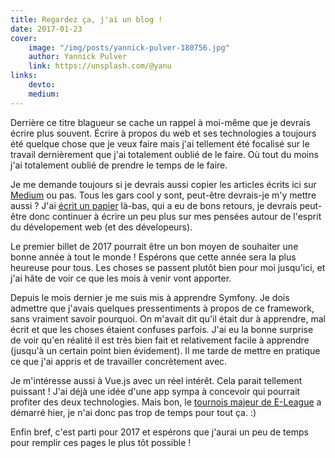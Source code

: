 ```yaml
---
title: Regardez ça, j'ai un blog !
date: 2017-01-23
cover:
    image: "/img/posts/yannick-pulver-180756.jpg"
    author: Yannick Pulver
    link: https://unsplash.com/@yanu
links:
    devto:
    medium:
---
```

Derrière ce titre blagueur se cache un rappel à moi-même que je devrais écrire plus souvent. Écrire à propos du web et ses technologies a toujours été quelque chose que je veux faire mais j'ai tellement été focalisé sur le travail dernièrement que j'ai totalement oublié de le faire. Où tout du moins j'ai totalement oublié de prendre le temps de le faire.

Je me demande toujours si je devrais aussi copier les articles écrits ici sur [Medium](https://medium.com/@fbnlsr) ou pas. Tous les gars cool y sont, peut-être devrais-je m'y mettre aussi ? J'ai [écrit un papier](https://medium.com/@fbnlsr/the-three-pillars-of-a-developer-s-mind-ab4be1d93d99#.ksxafk9g5) là-bas, qui a eu de bons retours, je devrais peut-être donc continuer à écrire un peu plus sur mes pensées autour de l'esprit du dévelopement web (et des dévelopeurs).

Le premier billet de 2017 pourrait être un bon moyen de souhaiter une bonne année à tout le monde ! Espérons que cette année sera la plus heureuse pour tous. Les choses se passent plutôt bien pour moi jusqu'ici, et j'ai hâte de voir ce que les mois à venir vont apporter.

Depuis le mois dernier je me suis mis à apprendre Symfony. Je dois admettre que j'avais quelques pressentiments à propos de ce framework, sans vraiment savoir pourquoi. On m'avait dit qu'il était dur à apprendre, mal écrit et que les choses étaient confuses parfois. J'ai eu la bonne surprise de voir qu'en réalité il est très bien fait et relativement facile à apprendre (jusqu'à un certain point bien évidement). Il me tarde de mettre en pratique ce que j'ai appris et de travailler concrètement avec.

Je m'intéresse aussi à Vue.js avec un réel intérêt. Cela parait tellement puissant ! J'ai déjà une idée d'une app sympa à concevoir qui pourrait profiter des deux technologies. Mais bon, le [tournois majeur de E-League](http://www.eleague.com/major/) a démarré hier, je n'ai donc pas trop de temps pour tout ça. :)

Enfin bref, c'est parti pour 2017 et espérons que j'aurai un peu de temps pour remplir ces pages le plus tôt possible !
